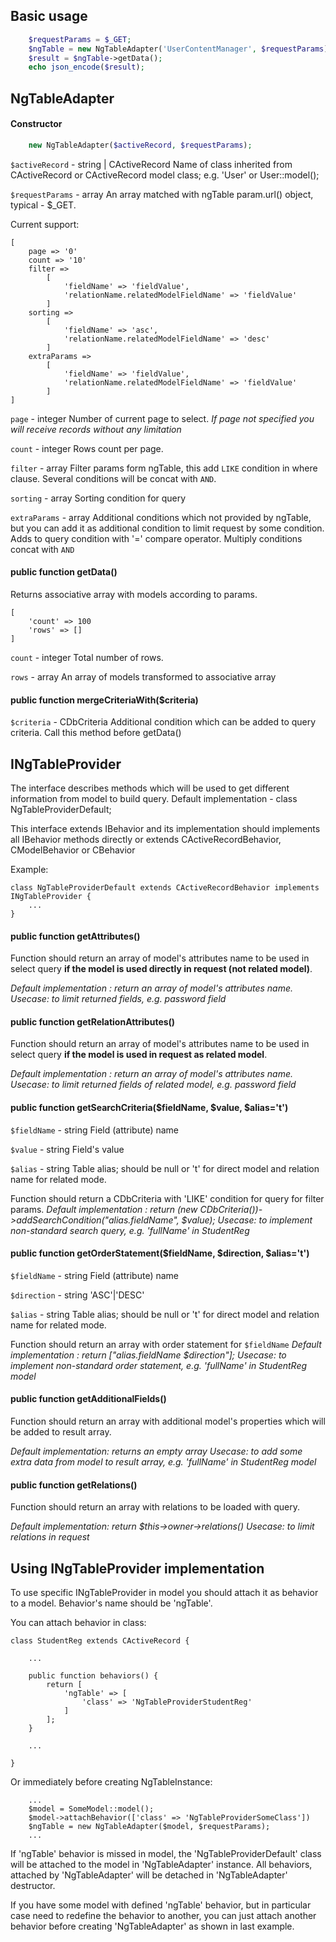 ## Basic usage ##

```php
    $requestParams = $_GET;
    $ngTable = new NgTableAdapter('UserContentManager', $requestParams);
    $result = $ngTable->getData();
    echo json_encode($result);
```

## NgTableAdapter ##

#### Constructor ####

```php
    new NgTableAdapter($activeRecord, $requestParams);
```
`$activeRecord` - string | CActiveRecord
Name of class inherited from CActiveRecord or CActiveRecord model class;
e.g. 'User' or User::model();

`$requestParams` - array
An array matched with ngTable param.url() object, typical - $_GET.

Current support:
```
[
    page => '0'
    count => '10'
    filter => 
        [
            'fieldName' => 'fieldValue',
            'relationName.relatedModelFieldName' => 'fieldValue'
        ]
    sorting => 
        [
            'fieldName' => 'asc',
            'relationName.relatedModelFieldName' => 'desc'        
        ]
    extraParams => 
        [
            'fieldName' => 'fieldValue',
            'relationName.relatedModelFieldName' => 'fieldValue'        
        ]
]
```

`page` - integer
Number of current page to select.
_If page not specified you will receive records without any limitation_

`count` - integer
Rows count per page.

`filter` - array
Filter params form ngTable, this add `LIKE` condition in where clause.
Several conditions will be concat with `AND`.

`sorting` - array
Sorting condition for query

`extraParams` - array
Additional conditions which not provided by ngTable, but you can add it as additional condition to limit request by some condition.
Adds to query condition with '=' compare operator.
Multiply conditions concat with `AND`


#### public function getData() ####

Returns associative array with models according to params.
```
[
    'count' => 100
    'rows' => []
]
```

`count` - integer
Total number of rows.

`rows` - array
An array of models transformed to associative array 


#### public function mergeCriteriaWith($criteria) ####

`$criteria` - CDbCriteria
Additional condition which can be added to query criteria.
Call this method before getData()



## INgTableProvider ##
The interface describes methods which will be used to get different information from model to build query.
Default implementation - class NgTableProviderDefault;

This interface extends IBehavior and its implementation should implements all IBehavior methods directly or extends CActiveRecordBehavior, CModelBehavior or CBehavior

Example:
```
class NgTableProviderDefault extends CActiveRecordBehavior implements INgTableProvider {
    ...
}
```

#### public function getAttributes() ####
Function should return an array of model's attributes name to be used in select query **if the model is used directly in request (not related model)**.

_Default implementation : return an array of model's attributes name._
_Usecase: to limit returned fields, e.g. password field_


#### public function getRelationAttributes() ####
Function should return an array of model's attributes name to be used in select query **if the model is used in request as related model**.

_Default implementation : return an array of model's attributes name._
_Usecase: to limit returned fields of related model, e.g. password field_


#### public function getSearchCriteria($fieldName, $value, $alias='t') ####
`$fieldName` - string
Field (attribute) name

`$value` - string
Field's value

`$alias` - string
Table alias; should be null or 't' for direct model and relation name for related mode.

Function should return a CDbCriteria with 'LIKE' condition for query for filter params.
_Default implementation : return (new CDbCriteria())->addSearchCondition("$alias.$fieldName", $value);_
_Usecase: to implement non-standard search query, e.g. 'fullName' in StudentReg_

#### public function getOrderStatement($fieldName, $direction, $alias='t') ####
`$fieldName` - string
Field (attribute) name

`$direction` - string
'ASC'|'DESC'

`$alias` - string
Table alias; should be null or 't' for direct model and relation name for related mode.

Function should return an array with order statement for `$fieldName`
_Default implementation : return \["$alias.$fieldName $direction"];_
_Usecase: to implement non-standard order statement, e.g. 'fullName' in StudentReg model_

#### public function getAdditionalFields() ####
Function should return an array with additional model's properties which will be added to result array.

_Default implementation: returns an empty array_
_Usecase: to add some extra data from model to result array, e.g. 'fullName' in StudentReg model_


#### public function getRelations() ####
Function should return an array with relations to be loaded with query.

_Default implementation: return $this->owner->relations()_
_Usecase: to limit relations in request_


## Using INgTableProvider implementation ##

To use specific INgTableProvider in model you should attach it as behavior to a model.
Behavior's name should be 'ngTable'.

You can attach behavior in class:
```
class StudentReg extends CActiveRecord {

    ...
    
    public function behaviors() {
        return [
            'ngTable' => [
                'class' => 'NgTableProviderStudentReg'
            ]
        ];
    }
    
    ...
    
}
```

Or immediately before creating NgTableInstance:
```
    ...
    $model = SomeModel::model();
    $model->attachBehavior(['class' => 'NgTableProviderSomeClass'])
    $ngTable = new NgTableAdapter($model, $requestParams);
    ...
```

If 'ngTable' behavior is missed in model, the 'NgTableProviderDefault' class will be attached to the model in 'NgTableAdapter' instance.
All behaviors, attached by 'NgTableAdapter' will be detached in 'NgTableAdapter' destructor.

If you have some model with defined 'ngTable' behavior, but in particular case need to redefine the behavior to another, you can just attach another behavior before creating 'NgTableAdapter' as shown in last example.